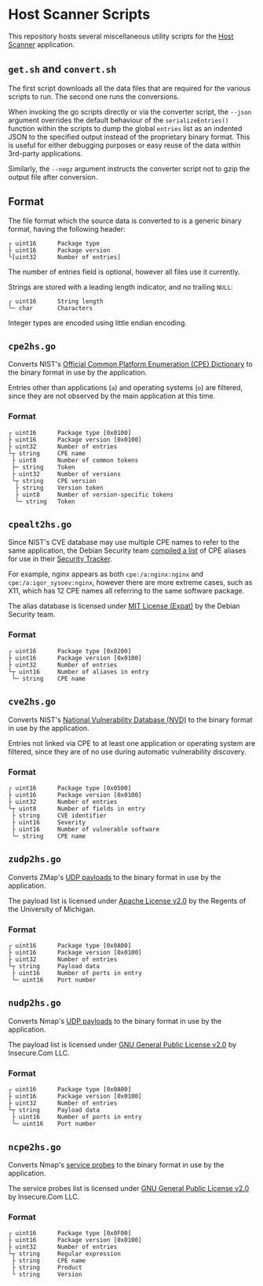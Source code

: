 # Host Scanner Scripts

This repository hosts several miscellaneous utility scripts for the [Host Scanner](https://github.com/RoliSoft/Host-Scanner) application.

## `get.sh` and `convert.sh`

The first script downloads all the data files that are required for the various scripts to run. The second one runs the conversions.

When invoking the go scripts directly or via the converter script, the `--json` argument overrides the default behaviour of the `serializeEntries()` function within the scripts to dump the global `entries` list as an indented JSON to the specified output instead of the proprietary binary format. This is useful for either debugging purposes or easy reuse of the data within 3rd-party applications.

Similarly, the `--nogz` argument instructs the converter script not to gzip the output file after conversion.

## Format

The file format which the source data is converted to is a generic binary format, having the following header:

	┌ uint16      Package type
	├ uint16      Package version
	└[uint32      Number of entries]

The number of entries field is optional, however all files use it currently.

Strings are stored with a leading length indicator, and no trailing `NULL`:

	┌ uint16      String length
	└─ char       Characters

Integer types are encoded using little endian encoding.

## `cpe2hs.go`

Converts NIST's [Official Common Platform Enumeration (CPE) Dictionary](https://nvd.nist.gov/cpe.cfm) to the binary format in use by the application.

Entries other than applications (`a`) and operating systems (`o`) are filtered, since they are not observed by the main application at this time.

### Format

	┌ uint16      Package type [0x0100]
	├ uint16      Package version [0x0100]
	├ uint32      Number of entries
	└┬ string     CPE name
	 ├ uint8      Number of common tokens
	 ├─ string    Token
	 ├ uint32     Number of versions
	 └┬ string    CPE version
	  ├ string    Version token
	  ├ uint8     Number of version-specific tokens
	  └─ string   Token

## `cpealt2hs.go`

Since NIST's CVE database may use multiple CPE names to refer to the same application, the Debian Security team [compiled a list](https://wiki.debian.org/CPEtagPackagesDep) of CPE aliases for use in their [Security Tracker](https://security-tracker.debian.org/tracker/).

For example, nginx appears as both `cpe:/a:nginx:nginx` and `cpe:/a:igor_sysoev:nginx`, however there are more extreme cases, such as X11, which has 12 CPE names all referring to the same software package.

The alias database is licensed under [MIT License (Expat)](https://www.debian.org/legal/licenses/mit) by the Debian Security team.

### Format

	┌ uint16      Package type [0x0200]
	├ uint16      Package version [0x0100]
	├ uint32      Number of entries
	└┬ uint16     Number of aliases in entry
	 └─ string    CPE name

## `cve2hs.go`

Converts NIST's [National Vulnerability Database (NVD)](https://nvd.nist.gov/download.cfm) to the binary format in use by the application.

Entries not linked via CPE to at least one application or operating system are filtered, since they are of no use during automatic vulnerability discovery.

### Format

	┌ uint16      Package type [0x0500]
	├ uint16      Package version [0x0100]
	├ uint32      Number of entries
	└┬ uint8      Number of fields in entry
	 ├ string     CVE identifier
	 ├ uint16     Severity
	 ├ uint16     Number of vulnerable software
	 └─ string    CPE name

## `zudp2hs.go`

Converts ZMap's [UDP payloads](https://github.com/zmap/zmap/tree/master/examples/udp-probes) to the binary format in use by the application.

The payload list is licensed under [Apache License v2.0](https://www.apache.org/licenses/LICENSE-2.0) by the Regents of the University of Michigan.

### Format

	┌ uint16      Package type [0x0A00]
	├ uint16      Package version [0x0100]
	├ uint32      Number of entries
	└┬ string     Payload data
	 ├ uint16     Number of ports in entry
	 └─ uint16    Port number

## `nudp2hs.go`

Converts Nmap's [UDP payloads](https://nmap.org/book/nmap-payloads.html) to the binary format in use by the application.

The payload list is licensed under [GNU General Public License v2.0](https://www.gnu.org/licenses/gpl-2.0.html) by Insecure.Com LLC.

### Format

	┌ uint16      Package type [0x0A00]
	├ uint16      Package version [0x0100]
	├ uint32      Number of entries
	└┬ string     Payload data
	 ├ uint16     Number of ports in entry
	 └─ uint16    Port number

## `ncpe2hs.go`

Converts Nmap's [service probes](https://nmap.org/book/vscan-fileformat.html) to the binary format in use by the application.

The service probes list is licensed under [GNU General Public License v2.0](https://www.gnu.org/licenses/gpl-2.0.html) by Insecure.Com LLC.

### Format

	┌ uint16      Package type [0x0F00]
	├ uint16      Package version [0x0100]
	├ uint32      Number of entries
	└┬ string     Regular expression
	 ├ string     CPE name
	 ├ string     Product
	 └ string     Version